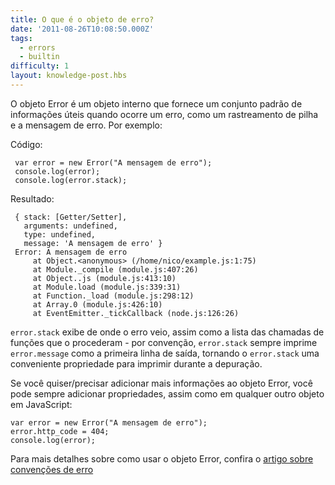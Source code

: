```yaml
---
title: O que é o objeto de erro?
date: '2011-08-26T10:08:50.000Z'
tags:
  - errors
  - builtin
difficulty: 1
layout: knowledge-post.hbs
---
```


<!-- The error object is a built-in object that provides a standard set of useful information when an error occurs, such as a stack trace and the error message. For example: -->
O objeto Error é um objeto interno que fornece um conjunto padrão de informações úteis quando ocorre um erro, como um rastreamento de pilha e a mensagem de erro. Por exemplo:

Código:

     var error = new Error("A mensagem de erro");
     console.log(error);
     console.log(error.stack);

Resultado:

     { stack: [Getter/Setter],
       arguments: undefined,
       type: undefined,
       message: 'A mensagem de erro' }
     Error: A mensagem de erro
         at Object.<anonymous> (/home/nico/example.js:1:75)
         at Module._compile (module.js:407:26)
         at Object..js (module.js:413:10)
         at Module.load (module.js:339:31)
         at Function._load (module.js:298:12)
         at Array.0 (module.js:426:10)
         at EventEmitter._tickCallback (node.js:126:26)

<!-- `error.stack` shows you where an error came from, as well as a list of the function calls that preceded it - for your convenience, `error.stack` always prints `error.message` as the first line of its output, making `error.stack` a convenient single property to log during debugging. -->
`error.stack` exibe de onde o erro veio, assim como a lista das chamadas de funções que o procederam - por convenção, `error.stack` sempre imprime `error.message` como a primeira linha de saída, tornando o `error.stack` uma conveniente propriedade para imprimir durante a depuração.

<!-- If you want to add more information to the Error object, you can always add properities, just as with any other JavaScript object:  -->
Se você quiser/precisar adicionar mais informações ao objeto Error, você pode sempre adicionar propriedades, assim como em qualquer outro objeto em JavaScript:

    var error = new Error("A mensagem de erro");
    error.http_code = 404;
    console.log(error);

<!-- For more details how to use the Error object, check out the [article on error conventions](/en/knowledge/errors/what-are-the-error-conventions/) -->
Para mais detalhes sobre como usar o objeto Error, confira o [artigo sobre convenções de erro](/pt-br/knowledge/errors/what-are-the-error-conventions/)
